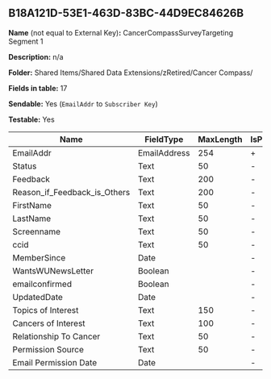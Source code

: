 ## B18A121D-53E1-463D-83BC-44D9EC84626B

**Name** (not equal to External Key)**:** CancerCompassSurveyTargeting Segment 1

**Description:** n/a

**Folder:** Shared Items/Shared Data Extensions/zRetired/Cancer Compass/

**Fields in table:** 17

**Sendable:** Yes (`EmailAddr` to `Subscriber Key`)

**Testable:** Yes

| Name | FieldType | MaxLength | IsPrimaryKey | IsNullable | DefaultValue |
| --- | --- | --- | --- | --- | --- |
| EmailAddr | EmailAddress | 254 | + | - |  |
| Status | Text | 50 | - | + | Active |
| Feedback | Text | 200 | - | + |  |
| Reason_if_Feedback_is_Others | Text | 200 | - | + |  |
| FirstName | Text | 50 | - | + |  |
| LastName | Text | 50 | - | + |  |
| Screenname | Text | 50 | - | + |  |
| ccid | Text | 50 | - | + |  |
| MemberSince | Date |  | - | + |  |
| WantsWUNewsLetter | Boolean |  | - | + |  |
| emailconfirmed | Boolean |  | - | + |  |
| UpdatedDate | Date |  | - | + | GetDate() |
| Topics of Interest | Text | 150 | - | + |  |
| Cancers of Interest | Text | 100 | - | + |  |
| Relationship To Cancer | Text | 50 | - | + |  |
| Permission Source | Text | 50 | - | + |  |
| Email Permission Date | Date |  | - | + |  |
